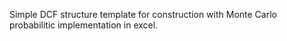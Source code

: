 Simple DCF structure template for construction with Monte Carlo probabilitic implementation in excel.
